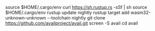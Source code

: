 source $HOME/.cargo/env
curl https://sh.rustup.rs -sSf | sh
source $HOME/.cargo/env
rustup update nightly
rustup target add wasm32-unknown-unknown --toolchain nightly
git clone https://github.com/availproject/avail.git
screen -S avail
cd avail
